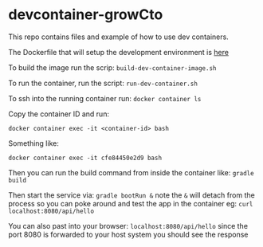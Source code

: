 # devcontainer-growCto

This repo contains files and example of how to use dev 
containers.

The Dockerfile that will setup the development environment is
[here](.devcontainer/Dockerfile)

To build the image run the scrip:
`build-dev-container-image.sh`

To run the container, run the script:
`run-dev-container.sh`

To ssh into the running container run:
`docker container ls`

Copy the container ID and run:
```
docker container exec -it <container-id> bash
```
Something like:

```
docker container exec -it cfe84450e2d9 bash
```

Then you can run the build command from inside the container like:
`gradle build`

Then start the service via:
`gradle bootRun &`
note the `&` will detach from the process so you can poke around
and test the app in the container eg:
`curl localhost:8080/api/hello`

You can also past into your browser:
`localhost:8080/api/hello`
since the port 8080 is forwarded to your host system you should see the response

